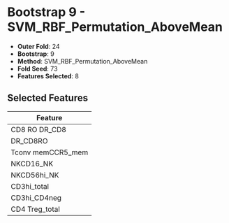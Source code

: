 # Bootstrap 9 - SVM_RBF_Permutation_AboveMean

- **Outer Fold**: 24
- **Bootstrap**: 9
- **Method**: SVM_RBF_Permutation_AboveMean
- **Fold Seed**: 73
- **Features Selected**: 8

## Selected Features

| Feature |
|---------|
| CD8 RO DR_CD8 |
| DR_CD8RO |
| Tconv memCCR5_mem |
| NKCD16_NK |
| NKCD56hi_NK |
| CD3hi_total |
| CD3hi_CD4neg |
| CD4 Treg_total |

